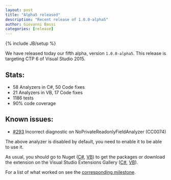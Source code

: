 ```yaml
---
layout: post
title: "Alpha5 released"
description: "Recent release of 1.0.0-alpha5"
author: Giovanni Bassi
categories: [release]
---
```

{% include JB/setup %}

We have released today our fifth alpha, version `1.0.0-alpha5`. This release
is targeting CTP 6 of Visual Studio 2015.

## Stats:

* 58 Analyzers in C#, 50 Code fixes
* 21 Analyzers in VB, 17 Code fixes
* 1186 tests
* 90% code coverage

## Known issues:

* [#293](https://github.com/code-cracker/code-cracker/issues/293) Incorrect diagnostic on NoPrivateReadonlyFieldAnalyzer (CC0074)

The above analyzer is disabled by default, you need to enable it to be able to use it.

As usual, you should go to Nuget ([C#](https://www.nuget.org/packages/codecracker.CSharp/1.0.0-alpha5), [VB](https://www.nuget.org/packages/codecracker.VisualBasic/1.0.0-alpha5)) to get the packages or download the extension on the Visual Studio Extensions Gallery ([C#](https://visualstudiogallery.msdn.microsoft.com/ab588981-91a5-478c-8e65-74d0ff450862), [VB](https://visualstudiogallery.msdn.microsoft.com/1a5f9551-e831-4812-abd0-ac48603fc2c1)).

For a list of what worked on see the [corresponding milestone](https://github.com/code-cracker/code-cracker/issues?q=milestone%3A1.0.0-alpha5).
